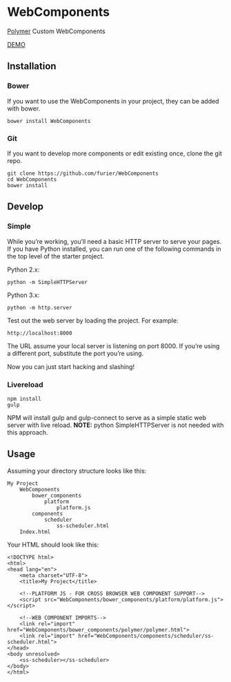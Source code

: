 # WebComponents

[Polymer](http://www.polymer-project.org/) Custom WebComponents

[DEMO](http://furier.github.io/WebComponents/)

## Installation

### Bower

If you want to use the WebComponents in your project, they can be added with bower.

    bower install WebComponents

### Git

If you want to develop more components or edit existing once, clone the git repo.

    git clone https://github.com/furier/WebComponents
    cd WebComponents
    bower install
    
## Develop

### Simple

While you’re working, you’ll need a basic HTTP server to serve your pages. If you have Python installed, you can run one of the following commands in the top level of the starter project.

Python 2.x:

    python -m SimpleHTTPServer 
Python 3.x:

    python -m http.server 
Test out the web server by loading the project. For example:

    http://localhost:8000
The URL assume your local server is listening on port 8000. If you’re using a different port, substitute the port you’re using.

Now you can just start hacking and slashing!

### Livereload

    npm install
    gulp
    
NPM will install gulp and gulp-connect to serve as a simple static web server with live reload.
**NOTE:** python SimpleHTTPServer is not needed with this approach.

## Usage

Assuming your directory structure looks like this:

    My Project
        WebComponents
            bower_components
                platform
                    platform.js
            components
                scheduler
                    ss-scheduler.html
        Index.html

Your HTML should look like this:

    <!DOCTYPE html>
    <html>
    <head lang="en">
        <meta charset="UTF-8">
        <title>My Project</title>
    
        <!--PLATFORM JS - FOR CROSS BROWSER WEB COMPONENT SUPPORT-->
        <script src="WebComponents/bower_components/platform/platform.js"></script>
    
        <!--WEB COMPONENT IMPORTS-->
        <link rel="import" href="WebComponents/bower_components/polymer/polymer.html">
        <link rel="import" href="WebComponents/components/scheduler/ss-scheduler.html">
    </head>
    <body unresolved>
        <ss-scheduler></ss-scheduler>
    </body>
    </html>
